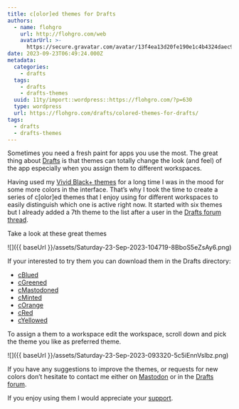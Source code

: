 ```yaml
---
title: c[olor]ed themes for Drafts
authors:
  - name: flohgro
    url: http://flohgro.com/web
    avatarUrl: >-
      https://secure.gravatar.com/avatar/13f4ea13d20fe190e1c4b4324daec918?s=96&d=mm&r=g
date: 2023-09-23T06:49:24.000Z
metadata:
  categories:
    - drafts
  tags:
    - drafts
    - drafts-themes
  uuid: 11ty/import::wordpress::https://flohgro.com/?p=630
  type: wordpress
  url: https://flohgro.com/drafts/colored-themes-for-drafts/
tags:
  - drafts
  - drafts-themes
---
```

Sometimes you need a fresh paint for apps you use the most. The great thing about [Drafts](https://getdrafts.com) is that themes can totally change the look (and feel) of the app especially when you assign them to different workspaces.

Having used my [Vivid Black+ themes](https://directory.getdrafts.com/search?utf8=%E2%9C%93&q=Vivid+Black) for a long time I was in the mood for some more colors in the interface. That’s why I took the time to create a series of c\[olor\]ed themes that I enjoy using for different workspaces to easily distinguish which one is active right now. It started with six themes but I already added a 7th theme to the list after a user in the [Drafts forum thread](https://forums.getdrafts.com/t/c-olor-ed-themes/14513?u=flohgro).

Take a look at these great themes

![]({{ baseUrl }}/assets/Saturday-23-Sep-2023-104719-8BboS5eZsAy6.png)

If your interested to try them you can download them in the Drafts directory:

- [cBlued](https://directory.getdrafts.com/t/2MO)
- [cGreened](https://directory.getdrafts.com/t/2MP)
- [cMastodoned](https://directory.getdrafts.com/t/2MQ)
- [cMinted](https://directory.getdrafts.com/t/2MR)
- [cOrange](https://directory.getdrafts.com/t/2ML)
- [cRed](https://directory.getdrafts.com/t/2MS)
- [cYellowed](https://directory.getdrafts.com/t/2M6)

To assign a them to a workspace edit the workspace, scroll down and pick the theme you like as preferred theme.

![]({{ baseUrl }}/assets/Saturday-23-Sep-2023-093320-5c5iEnnVslbz.png)

If you have any suggestions to improve the themes, or requests for new colors don’t hesitate to contact me either on [Mastodon](https://social.lol/@flohgro/111047399310538089) or in the [Drafts forum](https://forums.getdrafts.com/t/c-olor-ed-themes/14513?u=flohgro).

If you enjoy using them I would appreciate your [support](https://flohgro.com/donate/).